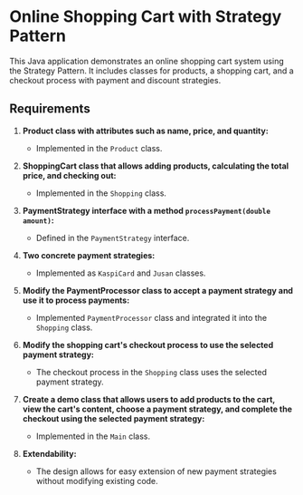 # Online Shopping Cart with Strategy Pattern

This Java application demonstrates an online shopping cart system using the Strategy Pattern. It includes classes for products, a shopping cart, and a checkout process with payment and discount strategies.

## Requirements

1. **Product class with attributes such as name, price, and quantity:**
    - Implemented in the `Product` class.

2. **ShoppingCart class that allows adding products, calculating the total price, and checking out:**
    - Implemented in the `Shopping` class.

3. **PaymentStrategy interface with a method `processPayment(double amount)`:**
    - Defined in the `PaymentStrategy` interface.

4. **Two concrete payment strategies:**
    - Implemented as `KaspiCard` and `Jusan` classes.

5. **Modify the PaymentProcessor class to accept a payment strategy and use it to process payments:**
    - Implemented `PaymentProcessor` class and integrated it into the `Shopping` class.

6. **Modify the shopping cart's checkout process to use the selected payment strategy:**
    - The checkout process in the `Shopping` class uses the selected payment strategy.

7. **Create a demo class that allows users to add products to the cart, view the cart's content, choose a payment strategy, and complete the checkout using the selected payment strategy:**
    - Implemented in the `Main` class.

8. **Extendability:**
    - The design allows for easy extension of new payment strategies without modifying existing code.
